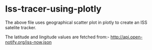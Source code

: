 # Iss-tracer-using-plotly
The above file uses geographical scatter plot in plotly to create an ISS satelite tracker.

The latitude and lingitude values are fetched from:- http://api.open-notify.org/iss-now.json
